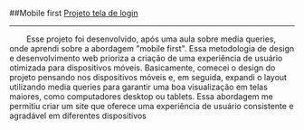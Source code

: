 ##Mobile first
<a href="https://geffersoncosta.github.io/projeto-login/index.html" target="_blank">Projeto tela de login</a>
    <hr>
    <p style="text-indent: 30px;">
          Esse projeto foi desenvolvido,
          após uma aula sobre media queries, onde aprendi sobre a abordagem "mobile first". 
          Essa metodologia de design e desenvolvimento web prioriza a criação de uma experiência de usuário otimizada para dispositivos móveis. 
          Basicamente, comecei o design do projeto pensando nos dispositivos móveis e, em seguida, 
          expandi o layout utilizando media queries para garantir uma boa visualização em telas maiores, como computadores desktop ou tablets. 
          Essa abordagem me permitiu criar um site que oferece uma experiência de usuário consistente e agradável em diferentes dispositivos
    </p>
 

